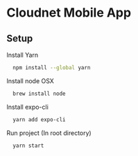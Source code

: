 # Cloudnet Mobile App

## Setup
Install Yarn
```bash
  npm install --global yarn
```

Install node OSX
```bash
  brew install node
```

Install expo-cli
```bash
  yarn add expo-cli
```

Run project (In root directory)
```bash
  yarn start
```